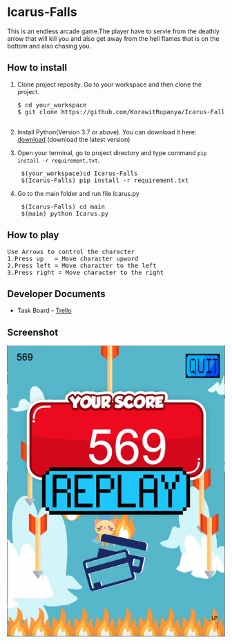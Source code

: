 # Icarus-Falls

This is an endless arcade game.The player have to servie from the deathly arrow that will kill you and also get away from the hell flames that is on the bottom and also chasing you.

## How to install

1. Clone project reposity. Go to your workspace and then clone the project.

   <pre>
   $ cd your_workspace
   $ git clone https://github.com/KorawitRupanya/Icarus-Falls.git
    </pre>

2. Install Python(Version 3.7 or above). You can download it here: [download](https://www.python.org/downloads/) (download the latest version)

3. Open your terminal, go to project directory and type command `pip install -r requirement.txt`.

   <pre>
    $(your_workspace)cd Icarus-Falls
    $(Icarus-Falls) pip install -r requirement.txt
   </pre>

4. Go to the main folder and run file Icarus.py
   <pre>
    $(Icarus-Falls) cd main
    $(main) python Icarus.py
   </pre>

## How to play

<pre>
Use Arrows to control the character
1.Press up   = Move character upword
2.Press left = Move character to the left
3.Press right = Move character to the right
</pre>

## Developer Documents

- Task Board - [Trello](https://trello.com/b/KOSfoGMu)

## Screenshot

<img src ="images/Screen Shot 2562-05-10 at 13.55.45.png">
